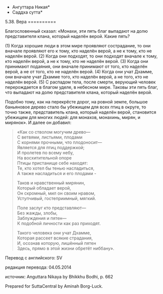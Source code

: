 * Ангуттара Никая*
* Саддха сутта*

5\.38\. Вера
\=\=\=\=\=\=\=\=\=\=

Благословенный сказал: «Монахи, эти пять благ выпадают на долю представителя клана, который наделён верой\. Какие пять?

\(1\) Когда хорошие люди в этом мире проявляют сострадание, то они вначале проявляют его к тому, кто наделён верой, а не к тому, кто не наделён верой\. \(2\) Когда они подходят, то они подходят вначале к тому, кто наделён верой, а не к тому, кто не наделён верой\. \(3\) Когда они принимают подаяния, они вначале принимают от того, кто наделён верой, а не от того, кто не наделён верой\. \(4\) Когда они учат Дхамме, они вначале учат Дхамме того, кто наделён верой, а не того, кто не наделён верой\. \(5\) С распадом тела, после смерти, верующий человек перерождается в благом уделе, в небесном мире\. Таковы эти пять благ, что выпадают на долю представителя клана, который наделён верой\.

Подобно тому, как на перекрёсте дорог, на ровной земле, большое баньяновое дерево стало бы убежищем для всех птиц в округе, то точно также, представитель клана, который наделён верой, становится убежищем для многих людей: для монахов, монахинь, мирян, и мирянок»\. И далее он добавил:

> «Как со стволом могучим древо—  
> С ветвями, листьями, плодами  
> С корнями прочными, что плодоносит—  
> Является для птиц поддержкой;  
> И пролетев по всему небу,  
> На восхитительной опоре  
> Птицы пристанище себе находят:  
> Те, кто хотел бы тенью насладиться,  
> А также насладиться и его плодами \-  
>   
> Таков и нравственный мирянин,  
> Который обладает верой,  
> Он скромный, мил он своим нравом,  
> Уступчивый, гостеприимный, мягкий\.  
>   
> Поле заслуг кто представляют—  
> Без жажды, злобы,  
> Заблуждения и пятен—  
> К подобной личности как раз приходят\.  
>   
> Такого человека они учат Дхамме,  
> Которая рассеет всякие страдания,  
> И, осознав которую, лишённый пятен  
> Здесь, прямо в этой жизни обретёт ниббану»\.

Перевод с английского: SV

редакция перевода: 04\.05\.2014

источник: Anguttara Nikaya by Bhikkhu Bodhi, p\. 662

Prepared for SuttaCentral by Aminah Borg\-Luck\.